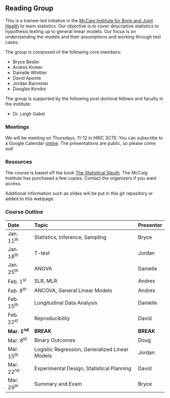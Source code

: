 ## Reading Group

This is a trainee-led initiative in the [McCaig Institute for Bone and Joint Health](http://www.mccaiginstitute.com/) to learn statistics.
Our objective is to cover descriptive statistics to hypothesis testing up to general linear models.
Our focus is on understanding the models and their assumptions and working through test cases.

The group is composed of the following core members:
- Bryce Besler
- Andres Kroker
- Danielle Whittier
- David Aponte
- Jordan Bannister
- Douglas Kondro

The group is supported by the following post doctoral fellows and faculty in the institute:
- Dr. Leigh Gabel

### Meetings
We will be meeting on Thursdays, 11-12 in HRIC 3C70.
You can subscribe to a Google Calendar [online](https://calendar.google.com/calendar?cid=Zjh2cm4yY280Z3MyN29vYzRybHZpaG45dmdAZ3JvdXAuY2FsZW5kYXIuZ29vZ2xlLmNvbQ).
The presentations are public, so please come out!

### Resources
The course is based off the book [The Statistical Sleuth](http://www.statisticalsleuth.com/).
The McCaig Institute has purchased a few copies. Contact the organizers if you want access.

Additional information such as slides will be put in this git repository or added to this webpage.

### Course Outline

| Date                     | Topic                                          | Presenter |
|:------------------------ |:---------------------------------------------- |:--------- |
| Jan. 11<sup>th</sup>     | Statistics, Inference, Sampling                | Bryce     |
| Jan. 18<sup>th</sup>     | T-test                                         | Jordan    |
| Jan. 25<sup>th</sup>     | ANOVA                                          | Danielle  |
| Feb. 1<sup>st</sup>      | SLR, MLR                                       | Andres    |
| Feb. 8<sup>th</sup>      | ANCOVA, General Linear Models                  | Andres    |
| Feb. 15<sup>th</sup>     | Longitudinal Data Analysis                     | Danielle  |
| Feb. 22<sup>st</sup>     | Reproducibility                                | David     |
| **Mar. 1<sup>nd</sup>**  | **BREAK**                                      | **BREAK** |
| Mar. 8<sup>th</sup>      | Binary Outcomes                                | Doug      |
| Mar. 15<sup>th</sup>     | Logistic Regression, Generalized Linear Models | Jordan    |
| Mar. 22<sup>nd</sup>     | Experimental Design, Statistical Planning      | David     |
| Mar. 29<sup>th</sup>     | Summary and Exam                               | Bryce     |
